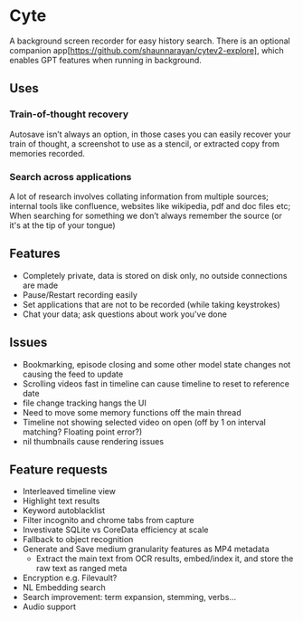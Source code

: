 # Cyte

A background screen recorder for easy history search. There is an optional companion app[https://github.com/shaunnarayan/cytev2-explore], which enables GPT features when running in background.

## Uses

### Train-of-thought recovery

Autosave isn’t always an option, in those cases you can easily recover your train of thought, a screenshot to use as a stencil, or extracted copy from memories recorded.

### Search across applications
A lot of research involves collating information from multiple sources; internal tools like confluence, websites like wikipedia, pdf and doc files etc; When searching for something we don’t always remember the source (or it's at the tip of your tongue)

## Features

- Completely private, data is stored on disk only, no outside connections are made
- Pause/Restart recording easily
- Set applications that are not to be recorded (while taking keystrokes)
- Chat your data; ask questions about work you've done

## Issues
- Bookmarking, episode closing and some other model state changes not causing the feed to update
- Scrolling videos fast in timeline can cause timeline to reset to reference date
- file change tracking hangs the UI
- Need to move some memory functions off the main thread
- Timeline not showing selected video on open (off by 1 on interval matching? Floating point error?)
- nil thumbnails cause rendering issues
    
## Feature requests

- Interleaved timeline view
- Highlight text results
- Keyword autoblacklist
- Filter incognito and chrome tabs from capture
- Investivate SQLite vs CoreData efficiency at scale
- Fallback to object recognition
- Generate and Save medium granularity features as MP4 metadata
    * Extract the main text from OCR results, embed/index it, and store the raw text as ranged meta
- Encryption e.g. Filevault?
- NL Embedding search 
- Search improvement: term expansion, stemming, verbs... 
- Audio support
